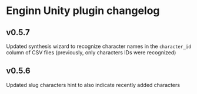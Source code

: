# Enginn Unity plugin changelog

## v0.5.7

Updated synthesis wizard to recognize character names in the `character_id` column of CSV files (previously, only characters IDs were recognized)

## v0.5.6

Updated slug characters hint to also indicate recently added characters
